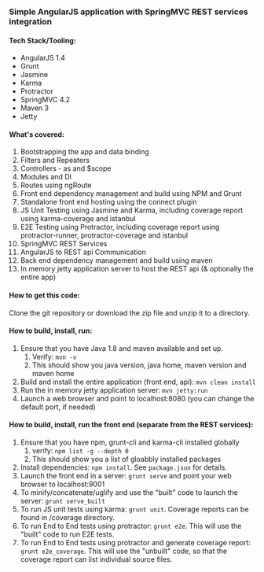 ### Simple AngularJS application with SpringMVC REST services integration

#### Tech Stack/Tooling:
* AngularJS 1.4
* Grunt
* Jasmine
* Karma
* Protractor
* SpringMVC 4.2
* Maven 3
* Jetty

#### What's covered:
1. Bootstrapping the app and data binding
2. Filters and Repeaters
3. Controllers - as and $scope 
4. Modules and DI
6. Routes using ngRoute
7. Front end dependency management and build using NPM and Grunt
8. Standalone front end hosting using the connect plugin
8. JS Unit Testing using Jasmine and Karma, including coverage report using karma-coverage and istanbul
10. E2E Testing using Protractor, including coverage report using protractor-runner, protractor-coverage and istanbul
11. SpringMVC REST Services
12. AngularJS to REST api Communication
11. Back end dependency management and build using maven 
12. In memory jetty application server to host the REST api (& optionally the entire app)

#### How to get this code:
Clone the git repository or download the zip file and unzip it to a directory.

#### How to build, install, run:
1. Ensure that you have Java 1.8 and maven available and set up. 
    1. Verify: `mvn -v`
    2. This should show you java version, java home, maven version and maven home
2. Build and install the entire application (front end, api): `mvn clean install`
2. Run the in memory jetty application server: `mvn jetty:run`
3. Launch a web browser and point to localhost:8080 (you can change the default port, if needed)

#### How to build, install, run the front end (separate from the REST services):
1. Ensure that you have npm, grunt-cli and karma-cli installed globally
    1. verify: `npm list -g --depth 0`
    2. This should show you a list of gloabbly installed packages
2. Install dependencies: `npm install`. See `package.json` for details.
2. Launch the front end in a server: `grunt serve` and point your web browser to localhost:9001
3. To minify/concatenate/uglify and use the "built" code to launch the server: `grunt serve_built`
4. To run JS unit tests using karma: `grunt unit`. Coverage reports can be found in /coverage directory.
5. To run End to End tests using protractor: `grunt e2e`. This will use the "built" code to run E2E tests.
6. To run End to End tests using protractor and generate coverage report: `grunt e2e_coverage`. This will use the "unbuilt" code, so that the coverage report can list individual source files.
